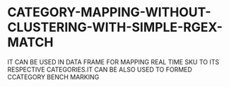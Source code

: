 # CATEGORY-MAPPING-WITHOUT-CLUSTERING-WITH-SIMPLE-RGEX-MATCH
IT CAN BE USED IN DATA FRAME FOR MAPPING REAL TIME SKU TO ITS RESPECTIVE CATEGORIES.IT CAN BE ALSO USED TO FORMED CCATEGORY BENCH MARKING
